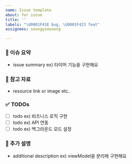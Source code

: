 ```yaml
---
name: Issue template
about: for issue
title: ''
labels: "\U0001F41E bug, \U0001F423 feat"
assignees: seungyooooong

---
```


### 📝 이슈 요약
- issue summary ex) 타이머 기능을 구현해요

### 🔗 참고 자료
- resource link or image etc..

### ✅ TODOs
- [ ] todo ex) 비즈니스 로직 구현
- [ ] todo ex) API 연동
- [ ] todo ex) 백그라운드 모드 설정

### 🧐 추가 설명
- additional description ex) viewModel을 분리해 구현해요
